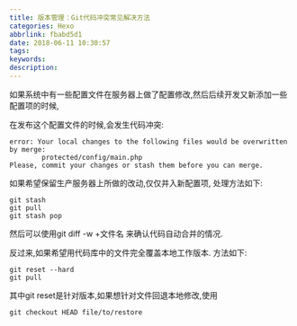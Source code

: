 ```yaml
---
title: 版本管理：Git代码冲突常见解决方法
categories: Hexo
abbrlink: fbabd5d1
date: 2018-06-11 10:30:57
tags:
keywords:
description:
---
```

如果系统中有一些配置文件在服务器上做了配置修改,然后后续开发又新添加一些配置项的时候,

在发布这个配置文件的时候,会发生代码冲突:

```
error: Your local changes to the following files would be overwritten by merge:
        protected/config/main.php
Please, commit your changes or stash them before you can merge.
```

如果希望保留生产服务器上所做的改动,仅仅并入新配置项, 处理方法如下:

```
git stash
git pull
git stash pop
```
然后可以使用git diff -w +文件名 来确认代码自动合并的情况.

反过来,如果希望用代码库中的文件完全覆盖本地工作版本. 方法如下:

```
git reset --hard
git pull
```
其中git reset是针对版本,如果想针对文件回退本地修改,使用

```
git checkout HEAD file/to/restore
```